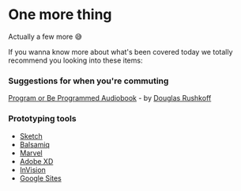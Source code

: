 # One more thing

Actually a few more 😅

If you wanna know more about what's been covered today we totally recommend you looking into these items:

### Suggestions for when you're commuting

[Program or Be Programmed Audiobook](https://www.audible.com.au/pd/Program-or-Be-Programmed-Audiobook/B00FOC9MD0?qid=1549456771&sr=1-1&ref=a_search_c3_lProduct_1_1&pf_rd_p=771c6463-05d7-4981-9b47-920dc34a70f1&pf_rd_r=7S0PV973V1PPN7GEXYS5&) - by [Douglas Rushkoff](https://en.wikipedia.org/wiki/Douglas_Rushkoff)

### Prototyping tools

* [Sketch](https://www.sketchapp.com/)
* [Balsamiq](https://balsamiq.com/)
* [Marvel](https://marvelapp.com/)
* [Adobe XD](https://www.adobe.com/au/products/xd.html)
* [InVision](https://www.invisionapp.com/)
* [Google Sites](https://gsuite.google.com.au/intl/en_au/products/sites/)

